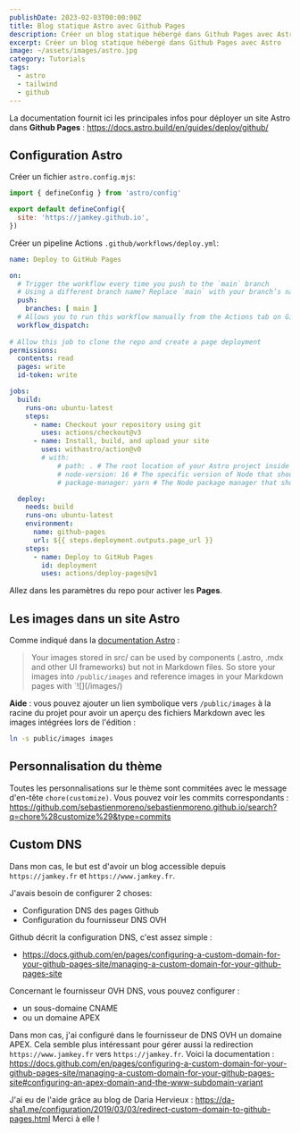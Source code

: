 ```yaml
---
publishDate: 2023-02-03T00:00:00Z
title: Blog statique Astro avec Github Pages
description: Créer un blog statique hébergé dans Github Pages avec Astro
excerpt: Créer un blog statique hébergé dans Github Pages avec Astro
image: ~/assets/images/astro.jpg
category: Tutorials
tags:
  - astro
  - tailwind
  - github
---
```


La documentation fournit ici les principales infos pour déployer un site Astro dans **Github Pages** : https://docs.astro.build/en/guides/deploy/github/

## Configuration Astro

Créer un fichier `astro.config.mjs`:
```mjs
import { defineConfig } from 'astro/config'

export default defineConfig({
  site: 'https://jamkey.github.io',
})
```

Créer un pipeline Actions `.github/workflows/deploy.yml`:
```yaml
name: Deploy to GitHub Pages

on:
  # Trigger the workflow every time you push to the `main` branch
  # Using a different branch name? Replace `main` with your branch’s name
  push:
    branches: [ main ]
  # Allows you to run this workflow manually from the Actions tab on GitHub.
  workflow_dispatch:
  
# Allow this job to clone the repo and create a page deployment
permissions:
  contents: read
  pages: write
  id-token: write

jobs:
  build:
    runs-on: ubuntu-latest
    steps:
      - name: Checkout your repository using git
        uses: actions/checkout@v3
      - name: Install, build, and upload your site
        uses: withastro/action@v0
        # with:
            # path: . # The root location of your Astro project inside the repository. (optional)
            # node-version: 16 # The specific version of Node that should be used to build your site. Defaults to 16. (optional)
            # package-manager: yarn # The Node package manager that should be used to install dependencies and build your site. Automatically detected based on your lockfile. (optional)

  deploy:
    needs: build
    runs-on: ubuntu-latest
    environment:
      name: github-pages
      url: ${{ steps.deployment.outputs.page_url }}
    steps:
      - name: Deploy to GitHub Pages
        id: deployment
        uses: actions/deploy-pages@v1
```

Allez dans les paramètres du repo pour activer les **Pages**.

## Les images dans un site Astro

Comme indiqué dans la [documentation Astro](https://docs.astro.build/fr/guides/images/#where-to-store-images) :

> Your images stored in src/ can be used by components (.astro, .mdx and other UI frameworks) but not in Markdown files.
> So store your images into `/public/images` and reference images in your Markdown pages with `![](/images/<my image file name>)

**Aide** : vous pouvez ajouter un lien symbolique vers `/public/images` à la racine du projet pour avoir un aperçu des fichiers Markdown avec les images intégrées lors de l'édition :
```sh
ln -s public/images images
```

## Personnalisation du thème

Toutes les personnalisations sur le thème sont commitées avec le message d'en-tête `chore(customize)`.
Vous pouvez voir les commits correspondants :
https://github.com/sebastienmoreno/sebastienmoreno.github.io/search?q=chore%28customize%29&type=commits

## Custom DNS

Dans mon cas, le but est d'avoir un blog accessible depuis `https://jamkey.fr` et `https://www.jamkey.fr`.

J'avais besoin de configurer 2 choses:
- Configuration DNS des pages Github
- Configuration du fournisseur DNS OVH

Github décrit la configuration DNS, c'est assez simple : 
- https://docs.github.com/en/pages/configuring-a-custom-domain-for-your-github-pages-site/managing-a-custom-domain-for-your-github-pages-site

Concernant le fournisseur OVH DNS, vous pouvez configurer :
- un sous-domaine CNAME
- ou un domaine APEX

Dans mon cas, j'ai configuré dans le fournisseur de DNS OVH un domaine APEX. 
Cela semble plus intéressant pour gérer aussi la redirection `https://www.jamkey.fr` vers `https://jamkey.fr`.
Voici la documentation : https://docs.github.com/en/pages/configuring-a-custom-domain-for-your-github-pages-site/managing-a-custom-domain-for-your-github-pages-site#configuring-an-apex-domain-and-the-www-subdomain-variant

J'ai eu de l'aide grâce au blog de Daria Hervieux : https://da-sha1.me/configuration/2019/03/03/redirect-custom-domain-to-github-pages.html
Merci à elle !
